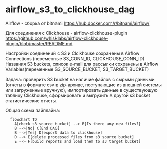 # airflow_s3_to_clickhouse_dag

Airflow - сборка от bitnami
https://hub.docker.com/r/bitnami/airflow/

Для соединения с Clickhouse - airflow-clickhouse-plugin
https://github.com/whisklabs/airflow-clickhouse-plugin/blob/master/README.md

Настройки соединений с S3 и Clcikhouse сохранены в Airflow Connections (переменные S3_CONN_ID, CLICKHOUSE_CONN_ID)
Названия S3 buckets, список e-mail для рассылки сохранены в Airflow Variables(переменные S3_SOURCE_BUCKET, S3_TARGET_BUCKET)

Задача: проверить S3 bucket на наличие файлов с сырыми данными (отчеты в формате csv в zip-архиве, поступающие из внешней системы или загруженные вручную), импортировать данные в существующую таблицу Clickhouse, сформировать и выгрузить в другой s3 bucket статистические отчеты.

Общая схема пайплайна:

```mermaid
  flowchart TD
    A[check s3 source bucket] --> B{Is there any new files?}
    B -->|No| C[End DAG]
    B -->|Yes| D[export data to clickhouse]
    D --> E[delete processed files from s3 source bucket]
    E --> F[build reports and load them to s3 target bucket]
    
```
